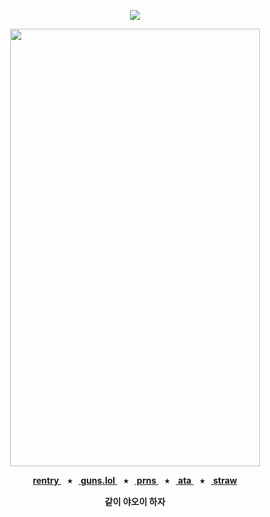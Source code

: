 <div align="center">
  
  <a href="">![](https://komarev.com/ghpvc/?username=toemuncher3000&color=b65b56&label=♱&base=8970)</a>

</div>
<p align="center"> <img width="400" height="700" src="https://github.com/user-attachments/assets/7e6f4892-3feb-4a7d-a873-a4786fbbe2e3" </p>


<p align="center"><b><a href="https://rentry.co/ivanalnst-"> rentry </a>⠀⭑⠀<a href="https://guns.lol/ivanz"> guns.lol </a>⠀⭑⠀<a href="https://pronouns.cc/@ivanz"> prns </a>⠀⭑⠀<a href="https://blccm.atabook.org/"> ata </a>⠀⭑⠀<a href="https://ivan-alnst.straw.page/"> straw </a>

<p align="center">같이 야오이 하자</p>

<div align="center">





